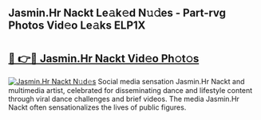 ## Jasmin.Hr Nackt Le𝚊k𝚎d N𝚞𝚍es - Part-rvg Photos Vid𝚎o Le𝚊ks ELP1X

# <h2><a href="http://fb60oq.evod.top/?m=Jasmin.Hr+Nackt">🔗 👉🔴 Jasmin.Hr Nackt Vid𝚎o Ph𝚘t𝚘s</a></h2>

[![Jasmin.Hr Nackt N𝚞d𝚎s](https://i.imgur.com/8V9OHl7.gif)](http://fb60oq.evod.top/?m=Jasmin.Hr+Nackt)
Social media sensation Jasmin.Hr Nackt and multimedia artist, celebrated for disseminating dance and lifestyle content through viral dance challenges and brief videos. The media Jasmin.Hr Nackt often sensationalizes the lives of public figures. 
